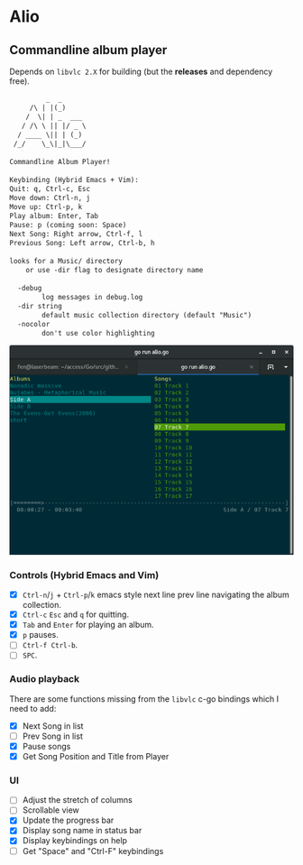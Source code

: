 # Alio

## Commandline album player

Depends on `libvlc 2.X` for building (but the **releases** and dependency free).

```
         _  _
     /\ | |(_)
    /  \| | _  ___
   / /\ \ || |/ _ \
  / ____ \|| | (_)
 /_/    \_\|_|\___/

Commandline Album Player!

Keybinding (Hybrid Emacs + Vim):
Quit: q, Ctrl-c, Esc
Move down: Ctrl-n, j
Move up: Ctrl-p, k
Play album: Enter, Tab
Pause: p (coming soon: Space)
Next Song: Right arrow, Ctrl-f, l
Previous Song: Left arrow, Ctrl-b, h

looks for a Music/ directory
    or use -dir flag to designate directory name

  -debug
        log messages in debug.log
  -dir string
        default music collection directory (default "Music")
  -nocolor
        don't use color highlighting
```

![Alio](/screenshot.png?raw=true)


### Controls (Hybrid Emacs and Vim)

- [x] `Ctrl-n`/`j` + `Ctrl-p`/`k` emacs style next line prev line navigating the album collection.
- [x] `Ctrl-c` `Esc` and `q` for quitting.
- [x] `Tab` and `Enter` for playing an album.
- [x] `p` pauses.
- [ ] `Ctrl-f Ctrl-b`.
- [ ] `SPC`.

### Audio playback

There are some functions missing from the `libvlc` c-go bindings which I need to add:

- [x] Next Song in list
- [ ] Prev Song in list
- [x] Pause songs
- [x] Get Song Position and Title from Player

### UI

- [ ] Adjust the stretch of columns
- [ ] Scrollable view
- [x] Update the progress bar
- [x] Display song name in status bar
- [x] Display keybindings on help
- [ ] Get "Space" and "Ctrl-F" keybindings

